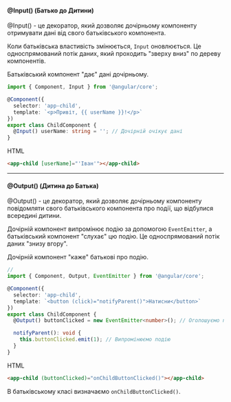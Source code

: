 
#### **@Input() (Батько до Дитини)**
@Input() - це декоратор, який дозволяє дочірньому компоненту отримувати дані від свого батьківського компонента.

Коли батьківська властивість змінюється, `Input` оновлюється. Це односпрямований потік даних, який проходить "зверху вниз" по дереву компонентів.

Батьківський компонент "дає" дані дочірньому.
```ts title:child.component.ts
import { Component, Input } from '@angular/core';

@Component({
  selector: 'app-child',
  template: `<p>Привіт, {{ userName }}!</p>`
})
export class ChildComponent {
  @Input() userName: string = ''; // Дочірній очікує дані
}
```

HTML
```html
<app-child [userName]="'Іван'"></app-child>
```

---
#### **@Output() (Дитина до Батька)**

@Output() - це декоратор, який дозволяє дочірньому компоненту повідомляти свого батьківського компонента про події, що відбулися всередині дитини.

Дочірній компонент випромінює подію за допомогою `EventEmitter`, а батьківський компонент "слухає" цю подію. Це односпрямований потік даних "знизу вгору".

Дочірній компонент "каже" батькові про подію.
```ts title:child.component.ts
// 
import { Component, Output, EventEmitter } from '@angular/core';

@Component({
  selector: 'app-child',
  template: `<button (click)="notifyParent()">Натисни</button>`
})
export class ChildComponent {
  @Output() buttonClicked = new EventEmitter<number>(); // Оголошуємо подію

  notifyParent(): void {
    this.buttonClicked.emit(1); // Випромінюємо подію
  }
}
```

HTML
```html
<app-child (buttonClicked)="onChildButtonClicked()"></app-child>
```

В батьківському класі визначаємо `onChildButtonClicked()`.